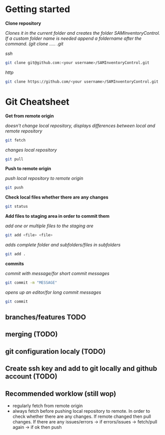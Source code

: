 # Getting started

**Clone repository**

*Clones it in the current folder and creates the folder SAMInventoryControl. If a custom folder name is needed append a foldername after the command. (git clone ..... .git <foldername>* 

*ssh*
```sh
git clone git@github.com:<your username>/SAMInventoryControl.git
```

*http*
```sh
git clone https://github.com/<your username>/SAMInventoryControl.git
```

# Git Cheatsheet
**Get from remote origin**

*doesn't change local repository, displays differences between local and remote repository*
```sh
git fetch
```
*changes local repository*
```sh
git pull
```

**Push to remote origin**

*push local repository to remote origin*
```sh
git push
```

**Check local files whether there are any changes**
```sh
git status
```
**Add files to staging area in order to commit them**

*add one or multiple files to the staging are*
```sh
git add <file> <file>
```

*adds complete folder and subfolders/files in subfolders*
```sh
git add .
```
**commits**

*commit with message/for short commit messages*
```sh
git commit -m "MESSAGE"
```
*opens up an editor/for long commit messages*
```sh
git commit 
```

## branches/features TODO
## merging (TODO)
## git configuration localy (TODO)
## Create ssh key and add to git locally and github account (TODO)

## Recommended worklow (still wop)

- regularly fetch from remote origin
- always fetch before pushing local repository to remote. In order to check whether there are any changes. If remote changed then pull changes. If there are any issues/errors -> if errors/issues -> fetch/pull again -> if ok then push

